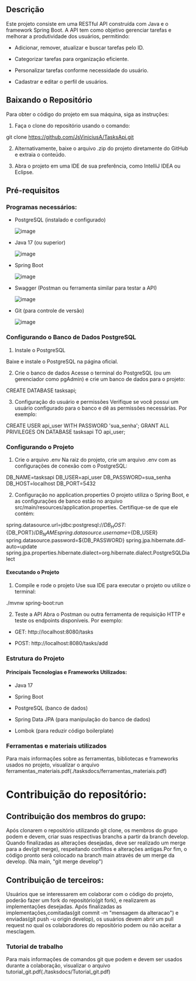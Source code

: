 ## Descrição

Este projeto consiste em uma RESTful API construída com Java e o framework Spring Boot. A API tem como objetivo gerenciar tarefas e melhorar a produtividade dos usuários, permitindo:

- Adicionar, remover, atualizar e buscar tarefas pelo ID.

- Categorizar tarefas para organização eficiente.

- Personalizar tarefas conforme necessidade do usuário.

- Cadastrar e editar o perfil de usuários.


## Baixando o Repositório

Para obter o código do projeto em sua máquina, siga as instruções:

1. Faça o clone do repositório usando o comando:

git clone https://github.com/JsViniciusA/TasksApi.git


2. Alternativamente, baixe o arquivo .zip do projeto diretamente do GitHub e extraia o conteúdo.


3. Abra o projeto em uma IDE de sua preferência, como IntelliJ IDEA ou Eclipse.




## Pré-requisitos

### Programas necessários:
- PostgreSQL (instalado e configurado)

  ![image](https://github.com/user-attachments/assets/7deec811-9df9-4436-b570-26e64b23ca7e)



- Java 17 (ou superior)

  ![image](https://github.com/user-attachments/assets/7bf49ae8-a433-402d-a70f-f90f01e0e0b0)



- Spring Boot

  ![image](https://github.com/user-attachments/assets/28de0544-99fa-49cc-8445-bbd73b3f1764)



- Swagger (Postman ou ferramenta similar para testar a API)

  ![image](https://github.com/user-attachments/assets/a67ad5d2-bb8e-4aeb-a4f2-26547678ed5b)



- Git (para controle de versão)

  ![image](https://github.com/user-attachments/assets/255c51fe-171e-4a18-8d4e-025a989c6d4e)






### Configurando o Banco de Dados PostgreSQL

1. Instale o PostgreSQL

Baixe e instale o PostgreSQL na página oficial.



2. Crie o banco de dados Acesse o terminal do PostgreSQL (ou um gerenciador como pgAdmin) e crie um banco de dados para o projeto:

CREATE DATABASE tasksapi;


3. Configuração do usuário e permissões Verifique se você possui um usuário configurado para o banco e dê as permissões necessárias. Por exemplo:

CREATE USER api_user WITH PASSWORD 'sua_senha';
GRANT ALL PRIVILEGES ON DATABASE tasksapi TO api_user;





### Configurando o Projeto

1. Crie o arquivo .env Na raiz do projeto, crie um arquivo .env com as configurações de conexão com o PostgreSQL:

DB_NAME=tasksapi
DB_USER=api_user
DB_PASSWORD=sua_senha
DB_HOST=localhost
DB_PORT=5432


2. Configuração no application.properties O projeto utiliza o Spring Boot, e as configurações de banco estão no arquivo src/main/resources/application.properties. Certifique-se de que ele contém:

spring.datasource.url=jdbc:postgresql://${DB_HOST}:${DB_PORT}/${DB_NAME}
spring.datasource.username=${DB_USER}
spring.datasource.password=${DB_PASSWORD}
spring.jpa.hibernate.ddl-auto=update
spring.jpa.properties.hibernate.dialect=org.hibernate.dialect.PostgreSQLDialect





#### Executando o Projeto

1. Compile e rode o projeto Use sua IDE para executar o projeto ou utilize o terminal:

./mvnw spring-boot:run


2. Teste a API Abra o Postman ou outra ferramenta de requisição HTTP e teste os endpoints disponíveis. Por exemplo:

- GET: http://localhost:8080/tasks

- POST: http://localhost:8080/tasks/add




### Estrutura do Projeto


#### Principais Tecnologias e Frameworks Utilizados:

- Java 17

- Spring Boot

- PostgreSQL (banco de dados)

- Spring Data JPA (para manipulação do banco de dados)

- Lombok (para reduzir código boilerplate)




### Ferramentas e materiais utilizados
Para mais informações sobre as ferramentas, bibliotecas e frameworks usados no projeto, visualizar o arquivo ferramentas_materiais.pdf(./tasksdocs/ferramentas_materiais.pdf)
   
   

# Contribuição do repositório:

## Contribuição dos membros do grupo:
Após clonarem o repositório utilizando git clone, os membros do grupo podem e devem, criar suas respectivas branchs a partir da branch develop. Quando finalizadas as alterações desejadas, deve ser realizado um merge para a dev(git merge), respeitando conflitos e alterações antigas.Por fim, o código pronto será colocado na branch main através de um merge da develop. (Na main, "git merge develop")

## Contribuição de terceiros: 
Usuários que se interessarem em colaborar com o código do projeto, poderão fazer um fork do repositório(git fork), e realizarem as implementações desejadas. Após finalizadas as implementações,comitadas(git commit -m "mensagem da alteracao") e enviadas(git push -u origin develop), os usuários devem abrir um pull request no qual os colaboradores do repositório podem ou não aceitar a mesclagem.

### Tutorial de trabalho

Para mais informações de comandos git que podem e devem ser usados durante a colaboração, visualizar o arquivo tutorial_git.pdf(./tasksdocs/Tutorial_git.pdf)

